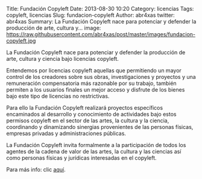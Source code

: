 Title: Fundación Copyleft
Date: 2013-08-30 10:20
Category: licencias
Tags: copyleft, licencias
Slug: fundacion-copyleft
Author: abr4xas
twitter: abr4xas
Summary: La Fundación Copyleft nace para potenciar y defender la producción de arte, cultura y...
image: https://raw.githubusercontent.com/abr4xas/post/master/images/fundacion-copyleft.jpg

La Fundación Copyleft nace para potenciar y defender la producción de arte, cultura y ciencia bajo licencias copyleft.

Entendemos por licencias copyleft aquellas que permitiendo un mayor control de los creadores sobre sus obras, investigaciones y proyectos y una remuneración compensatoria más razonable por su trabajo, también permiten a los usuarios finales un mejor acceso y disfrute de los bienes bajo este tipo de licencias no restrictivas.

Para ello la Fundación Copyleft realizará proyectos específicos encaminados al desarrollo y conocimiento de actividades bajo estos permisos copyleft en el sector de las artes, la cultura y la ciencia, coordinando y dinamizando sinergias provenientes de las personas físicas, empresas privadas y administraciones públicas.

La Fundación Copyleft invita formalmente a la participación de todos los agentes de la cadena de valor de las artes, la cultura y las ciencias así como personas físicas y jurídicas interesadas en el copyleft.

Para más info: clic [aquí](http://fundacioncopyleft.org/).